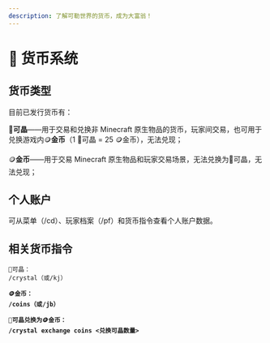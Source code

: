 ```yaml
---
description: 了解可勒世界的货币，成为大富翁！
---
```


# 💱 货币系统

## 货币类型

目前已发行货币有：

💎**可晶**——用于交易和兑换非 Minecraft 原生物品的货币，玩家间交易，也可用于兑换游戏内🪙**金币**（1 💎可晶 = 25 🪙金币），无法兑现；

🪙**金币**——用于交易 Minecraft 原生物品和玩家交易场景，无法兑换为💎可晶，无法兑现；

## 个人账户

可从菜单（/cd）、玩家档案（/pf）和货币指令查看个人账户数据。

## 相关货币指令

<pre><code>💎可晶：
/crystal（或/kj）

<strong>🪙金币：
</strong><strong>/coins（或/jb）
</strong><strong>
</strong><strong>💎可晶兑换为🪙金币：
</strong><strong>/crystal exchange coins &#x3C;兑换可晶数量>
</strong></code></pre>

